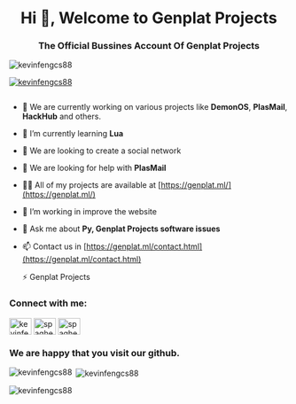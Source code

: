 <h1 align="center">Hi 👋, Welcome to Genplat Projects</h1>
<h3 align="center">The Official Bussines Account Of Genplat Projects</h3>

<p align="left"> <img src="https://komarev.com/ghpvc/?username=kevinfengcs88&label=Profile%20views&color=0e75b6&style=flat" alt="kevinfengcs88" /> </p>

<p align="left"> <a href="https://github.com/ryo-ma/github-profile-trophy"><img src="https://github-profile-trophy.vercel.app/?username=kevinfengcs88" alt="kevinfengcs88" /></a> </p>

<p align="left"> <a href="https://twitter.com/" target="blank"><img src="https://img.shields.io/twitter/follow/?logo=twitter&style=for-the-badge" alt="" /></a> </p>

- 🔭 We are currently working on various projects like **DemonOS**, **PlasMail**, **HackHub** and others.

- 🌱 I’m currently learning **Lua**

- 👯 We are looking to create a social network

- 🤝 We are looking for help with **PlasMail**

- 👨‍💻 All of my projects are available at [https://genplat.ml/](https://genplat.ml/)

- 📝 I’m working in improve the website

- 💬 Ask me about **Py, Genplat Projects software issues**

- 📫 Contact us in [https://genplat.ml/contact.html](https://genplat.ml/contact.html)

  ⚡ Genplat Projects

<h3 align="left">Connect with me:</h3>
<p align="left">
<a href="https://wa.me/+436509994741000" target="blank"><img align="center" src="https://raw.githubusercontent.com/rahuldkjain/github-profile-readme-generator/master/src/images/icons/Social/whatsapp.svg" alt="kevinfengidk" height="30" width="40" /></a>
<a href="https://instagram.com/genplatprojects" target="blank"><img align="center" src="https://raw.githubusercontent.com/rahuldkjain/github-profile-readme-generator/master/src/images/icons/Social/instagram.svg" alt="spaghetti" height="30" width="40" /></a>
<a href="https://fb.me/genplatprojects" target="blank"><img align="center" src="https://raw.githubusercontent.com/rahuldkjain/github-profile-readme-generator/master/src/images/icons/Social/facebook.svg" alt="spaghetti" height="30" width="40" /></a>
</p>

<h3 align="left">We are happy that you visit our github.</h3>

<p><img align="left" src="https://github-readme-stats.vercel.app/api/top-langs?username=kevinfengcs88&show_icons=true&locale=en&layout=compact" alt="kevinfengcs88" /></p>

<p>&nbsp;<img align="center" src="https://github-readme-stats.vercel.app/api?username=kevinfengcs88&show_icons=true&locale=en" alt="kevinfengcs88" /></p>

<p><img align="center" src="https://github-readme-streak-stats.herokuapp.com/?user=kevinfengcs88&" alt="kevinfengcs88" /></p>
